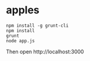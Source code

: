 # apples

    npm install -g grunt-cli
    npm install
    grunt
    node app.js

Then open http://localhost:3000
